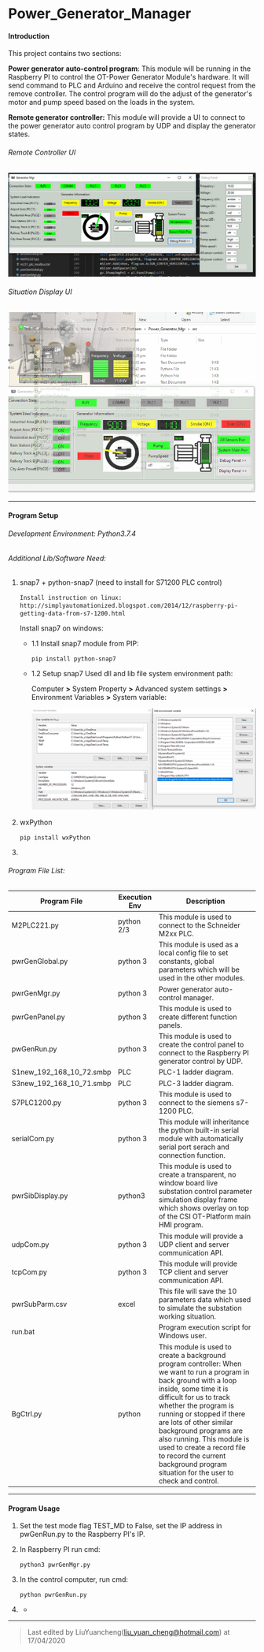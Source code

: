 # Power_Generator_Manager
#### Introduction

This project contains two sections:

**Power generator auto-control program**: This module will be running in the Raspberry PI to control the OT-Power Generator Module's hardware. It will send command to PLC and Arduino and receive the control request from the remove controller. The control program will do the adjust of the generator's motor and pump speed based on the loads in the system. 

**Remote generator controller:** This module will provide a UI to connect to the power generator auto control program by UDP and display the generator states.

###### Remote Controller UI 

![](doc/img/newUI.jpg)

###### Situation Display UI

![](doc/img/record.gif)

------

#### Program Setup

###### Development Environment: Python3.7.4

###### Additional Lib/Software Need:

1. snap7 + python-snap7 (need to install for S71200 PLC control)

   ```
   Install instruction on linux: 
   http://simplyautomationized.blogspot.com/2014/12/raspberry-pi-getting-data-from-s7-1200.html
   ```

   Install snap7 on windows: 

   - 1.1 Install snap7 module from PIP:

     ```
     pip install python-snap7
     ```

   - 1.2 Setup snap7 Used dll and lib file system environment path: 

     Computer **>** System Property **>** Advanced system settings **>** Environment Variables **>** System variable: 

     ![](doc/img/dll_Setup.png)

2. wxPython

   ```
   pip install wxPython
   ```

3. 

###### Program File List: 

| Program File             | Execution Env | Description                                                  |
| ------------------------ | ------------- | ------------------------------------------------------------ |
| M2PLC221.py              | python 2/3    | This module is used to connect to the Schneider M2xx PLC.    |
| pwrGenGlobal.py          | python 3      | This module is used as a local config file to set constants, global parameters which will be used in the other modules. |
| pwrGenMgr.py             | python 3      | Power generator auto-control manager.                        |
| pwrGenPanel.py           | python 3      | This module is used to create different function panels.     |
| pwGenRun.py              | python 3      | This module is used to create the control panel to connect to the Raspberry PI generator control by UDP. |
| S1new_192_168_10_72.smbp | PLC           | PLC-1 ladder diagram.                                        |
| S3new_192_168_10_71.smbp | PLC           | PLC-3 ladder diagram.                                        |
| S7PLC1200.py             | python 3      | This module is used to connect to the siemens s7-1200 PLC.   |
| serialCom.py             | python 3      | This module will inheritance the python built-in serial module with automatically serial port serach and connection function. |
| pwrSibDisplay.py         | python3       | This module is used to create a transparent, no window board live substation control parameter simulation display frame which shows overlay on top of the CSI OT-Platform main HMI program. |
| udpCom.py                | python 3      | This module will provide a UDP client and server communication API. |
| tcpCom.py                | python 3      | This module will provide TCP client and server communication API. |
| pwrSubParm.csv           | excel         | This file will save the 10 parameters data which used to simulate the substation working situation. |
| run.bat                  |               | Program execution script for Windows user.                   |
| BgCtrl.py                | python        | This module is used to create a background program controller: When we want to run a program in back ground with a loop inside, some time it is difficult for us to track whether the program is  running or stopped if there are lots of other similar background programs are also running. This module is used to create a record file to record the current background program situation for the user to check and control. |

------

#### Program Usage

1. Set the test mode flag TEST_MD to False, set the IP address in pwGenRun.py to the Raspberry PI's IP. 

2. In Raspberry PI run cmd: 

   ```
   python3 pwrGenMgr.py
   ```

3. In the control computer, run cmd: 

   ```
   python pwrGenRun.py
   ```

4. -

------

> Last edited by LiuYuancheng(liu_yuan_cheng@hotmail.com) at 17/04/2020